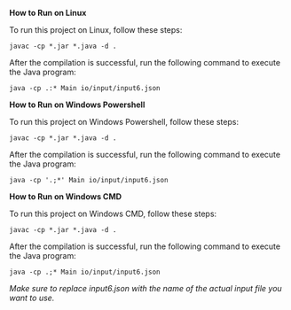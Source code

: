 **How to Run on Linux**

To run this project on Linux, follow these steps:

    javac -cp *.jar *.java -d .

After the compilation is successful, run the following command to execute the Java program:

    java -cp .:* Main io/input/input6.json

**How to Run on Windows Powershell**

To run this project on Windows Powershell, follow these steps:

    javac -cp *.jar *.java -d .

After the compilation is successful, run the following command to execute the Java program:

    java -cp '.;*' Main io/input/input6.json

**How to Run on Windows CMD**

To run this project on Windows CMD, follow these steps:

    javac -cp *.jar *.java -d .

After the compilation is successful, run the following command to execute the Java program:

    java -cp .;* Main io/input/input6.json

_Make sure to replace input6.json with the name of the actual input file you want to use._